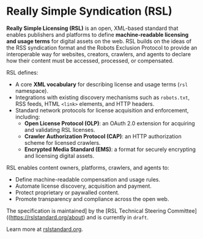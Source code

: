 # Really Simple Syndication (RSL)

**Really Simple Licensing (RSL)** is an open, XML-based standard that enables publishers and platforms to define **machine-readable licensing and usage terms** for digital assets on the web. RSL builds on the ideas of the RSS syndication format and the Robots Exclusion Protocol to provide an interoperable way for websites, creators, crawlers, and agents to declare how their content must be accessed, processed, or compensated.

RSL defines:
- A core **XML vocabulary** for describing license and usage terms (`rsl` namespace).
- Integrations with existing discovery mechanisms such as `robots.txt`, RSS feeds, HTML `<link>` elements, and HTTP headers.
- Standard network protocols for license acquisition and enforcement, including:
  - **Open License Protocol (OLP)**: an OAuth 2.0 extension for acquiring and validating RSL licenses.
  - **Crawler Authorization Protocol (CAP)**: an HTTP authorization scheme for licensed crawlers.
  - **Encrypted Media Standard (EMS)**: a format for securely encrypting and licensing digital assets.

RSL enables content owners, platforms, crawlers, and agents to:
- Define machine-readable compensation and usage rules.  
- Automate license discovery, acquisition and payment.  
- Protect proprietary or paywalled content.  
- Promote transparency and compliance across the open web.

The specification is maintained] by the [RSL Technical Steering Committee]((https://rslstandard.org/about) and is currently in `draft`.

Learn more at [rslstandard.org](https://rslstandard.org).
